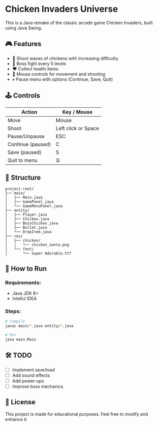 # Chicken Invaders Universe

This is a Java remake of the classic arcade game Chicken Invaders, built using Java Swing.

## 🎮 Features

- 🐔 Shoot waves of chickens with increasing difficulty
- 🧠 Boss fight every 5 levels
- ❤️ Collect health items
- 🔫 Mouse controls for movement and shooting
- ⏸ Pause menu with options (Continue, Save, Quit)

## 🕹 Controls

| Action              | Key / Mouse         |
|---------------------|---------------------|
| Move                | Mouse               |
| Shoot               | Left click or Space |
| Pause/Unpause       | ESC                 |
| Continue (paused)   | C                   |
| Save (paused)       | S                   |
| Quit to menu        | Q                   |

## 🧱 Structure

```
project-root/
├── main/
│   ├── Main.java
│   ├── GamePanel.java
│   └── GameMenuPanel.java
├── entity/
│   ├── Player.java
│   ├── Chicken.java
│   ├── BossChicken.java
│   ├── Bullet.java
│   └── DropItem.java
├── res/
│   ├── chicken/
│   │   └── chicken_santa.png
│   └── font/
│       └── Super Adorable.ttf
```

## 🚀 How to Run

### Requirements:
- Java JDK 8+
- IntelliJ IDEA

### Steps:

```bash
# Compile
javac main/*.java entity/*.java

# Run
java main.Main
```

## 🛠 TODO

- [ ] Implement save/load
- [ ] Add sound effects
- [ ] Add power-ups
- [ ] Improve boss mechanics

## 📜 License

This project is made for educational purposes. Feel free to modify and enhance it.
